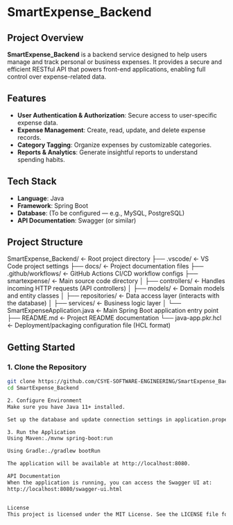 # SmartExpense_Backend

## Project Overview

**SmartExpense_Backend** is a backend service designed to help users manage and track personal or business expenses. It provides a secure and efficient RESTful API that powers front-end applications, enabling full control over expense-related data.

## Features

- **User Authentication & Authorization**: Secure access to user-specific expense data.
- **Expense Management**: Create, read, update, and delete expense records.
- **Category Tagging**: Organize expenses by customizable categories.
- **Reports & Analytics**: Generate insightful reports to understand spending habits.

## Tech Stack

- **Language**: Java
- **Framework**: Spring Boot
- **Database**: (To be configured — e.g., MySQL, PostgreSQL)
- **API Documentation**: Swagger (or similar)

## Project Structure

SmartExpense_Backend/               ← Root project directory
├── .vscode/                        ← VS Code project settings
├── docs/                           ← Project documentation files
├── .github/workflows/             ← GitHub Actions CI/CD workflow configs
├── smartexpense/                  ← Main source code directory
│   ├── controllers/               ← Handles incoming HTTP requests (API controllers)
│   ├── models/                    ← Domain models and entity classes
│   ├── repositories/              ← Data access layer (interacts with the database)
│   ├── services/                  ← Business logic layer
│   └── SmartExpenseApplication.java ← Main Spring Boot application entry point
├── README.md                      ← Project README documentation
└── java-app.pkr.hcl               ← Deployment/packaging configuration file (HCL format)

## Getting Started

### 1. Clone the Repository

```bash
git clone https://github.com/CSYE-SOFTWARE-ENGINEERING/SmartExpense_Backend.git
cd SmartExpense_Backend

2. Configure Environment
Make sure you have Java 11+ installed.

Set up the database and update connection settings in application.properties or application.yml.

3. Run the Application
Using Maven:./mvnw spring-boot:run

Using Gradle:./gradlew bootRun

The application will be available at http://localhost:8080.

API Documentation
When the application is running, you can access the Swagger UI at:
http://localhost:8080/swagger-ui.html


License
This project is licensed under the MIT License. See the LICENSE file for details.




